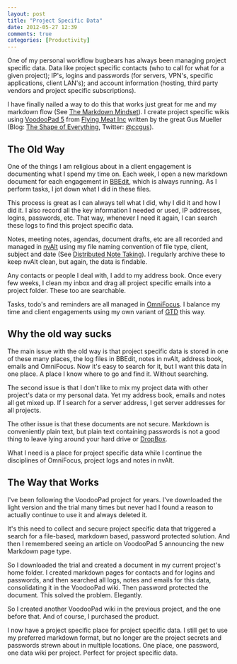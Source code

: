 ```yaml
---
layout: post
title: "Project Specific Data"
date: 2012-05-27 12:39
comments: true
categories: [Productivity]
---
```


One of my personal workflow bugbears has always been managing project specific data. Data like project specific contacts (who to call for what for a given project); IP's, logins and passwords (for servers, VPN's, specific applications, client LAN's); and account information (hosting, third party vendors and project specific subscriptions). 

I have finally nailed a way to do this that works just great for me and my markdown flow (See [The Markdown Mindset](http://hiltmon.com/blog/2012/02/20/the-markdown-mindset/)). I create project specific wikis using [VoodooPad 5](http://flyingmeat.com/voodoopad/) from [Flying Meat Inc](http://flyingmeat.com/) written by the great Gus Mueller (Blog: [The Shape of Everything](http://shapeof.com/), Twitter: [@ccgus](http://twitter.com/#!/ccgus)).

## The Old Way

One of the things I am religious about in a client engagement is documenting what I spend my time on. Each week, I open a new markdown document for each engagement in [BBEdit](http://www.barebones.com/products/bbedit/index.html), which is always running. As I perform tasks, I jot down what I did in these files.

This process is great as I can always tell what I did, why I did it and how I did it. I also record all the key information I needed or used, IP addresses, logins, passwords, etc. That way, whenever I need it again, I can search these logs to find this project specific data.

Notes, meeting notes, agendas, document drafts, etc are all recorded and managed in [nvAlt](http://brettterpstra.com/project/nvalt/) using my file naming convention of file type, client, subject and date (See [Distributed Note Taking](http://www.hiltmon.com/blog/2012/05/22/distributed-note-taking/)). I regularly archive these to keep nvAlt clean, but again, the data is findable.

Any contacts or people I deal with, I add to my address book. Once every few weeks, I clean my inbox and drag all project specific emails into a project folder. These too are searchable.

Tasks, todo's and reminders are all managed in [OmniFocus](http://www.omnigroup.com/products/omnifocus/). I balance my time and client engagements using my own variant of [GTD](http://en.wikipedia.org/wiki/Getting_Things_Done) this way.

## Why the old way sucks

The main issue with the old way is that project specific data is stored in one of these many places, the log files in BBEdit, notes in nvAlt, address book, emails and OmniFocus. Now it's easy to search for it, but I want this data in one place. A place I know where to go and find it. Without searching.

The second issue is that I don't like to mix my project data with other project's data or my personal data. Yet my address book, emails and notes all get mixed up. If I search for a server address, I get server addresses for all projects.

The other issue is that these documents are not secure. Markdown is conveniently plain text, but plain text containing passwords is not a good thing to leave lying around your hard drive or [DropBox](http://www.dropbox.com/).

What I need is a place for project specific data while I continue the disciplines of OmniFocus, project logs and notes in nvAlt.

## The Way that Works

I've been following the VoodooPad project for years. I've downloaded the light version and the trial many times but never had I found a reason to actually continue to use it and always deleted it.

It's this need to collect and secure project specific data that triggered a search for a file-based, markdown based, password protected solution. And then I remembered seeing an article on VoodooPad 5 announcing the new Markdown page type.

So I downloaded the trial and created a document in my current project's home folder. I created markdown pages for contacts and for logins and passwords, and then searched all logs, notes and emails for this data, consolidating it in the VoodooPad wiki. Then password protected the document. This solved the problem. Elegantly.

So I created another VoodooPad wiki in the previous project, and the one before that. And of course, I purchased the product.

I now have a project specific place for project specific data. I still get to use my preferred markdown format, but no longer are the project secrets and passwords strewn about in multiple locations. One place, one password, one data wiki per project. Perfect for project specific data.
